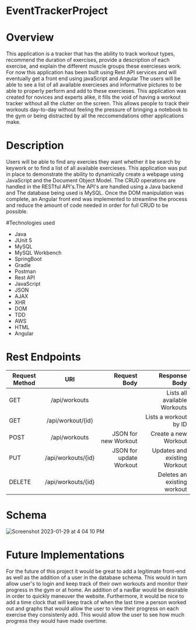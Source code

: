 # EventTrackerProject

# Overview
This application is a tracker that has the ability to track workout types, recommend the duration of exercises, provide a description of each exercise, and explain the different muscle groups these exercieses work. For now this application has been built using Rest API services and will eventually get a front end using javaScript and Angular The users will be able to see a list of all available exercieses and informative pictures to be able to properly perform and add to these exercieses. This application was created for novices and experts alike, it fills the void of having a workout tracker without all the clutter on the screen. This allows people to track their workouts day-to-day without feeling the pressure of bringing a notebook to the gym or being distracted by all the reccomendations other applications make.

# Description
Users will be able to find any exercies they want whether it be search by keywork or to find a list of all available exercieses. This application was put in place to demonstrate the ability to dynamically create a webpage using JavaScript and the Document Object Model. The CRUD operations are handled in the RESTful API's.The API's are handled using a Java backend and The database being used is MySQL. Once the DOM manipulation was complete, an Angular front end was implemented to streamline the process and reduce the amount of code needed in order for full CRUD to be possible. 

#Technologies used
- Java
- JUnit 5
- MySQL
- MySQL Workbench
- SpringBoot
- Gradle
- Postman
- Rest API
- JavaScript
- JSON
- AJAX
- XHR
- DOM
- TDD
- AWS
- HTML
- Angular
# Rest Endpoints
| Request Method| URI           | Request Body | Response Body                      |
| ------------- |:-------------:| ------------:| ----------------------------------:|
| GET           | /api/workouts |              | Lists all available Workouts       |                  
| GET           | /api/workout/{id}|           | Lists a workout by ID              |
| POST          | /api/workouts | JSON for new Workout| Create a new Workout        |
| PUT           | /api/workouts/{id}| JSON for update Workout| Updates and existing Workout |
| DELETE        | /api/workouts/{id}|          | Deletes an existing workout        |

# Schema

![Screenshot 2023-01-29 at 4 04 10 PM](https://user-images.githubusercontent.com/103699625/215360917-340137cb-50b9-414d-8380-94c6a073eeea.png)

# Future Implementations
For the future of this project it would be great to add a legitimate front-end as well as the addition of a user in the database schema. This would in turn allow user's to login and keep track of their own workouts and monitor their progress in the gym or at home. An addition of a navBar would be desirable in order to quickly maneuver the website. Furthermore, it would be nice to add a time clock that will keep track of when the last time a person worked out and graphs that would allow the user to view their progress on each exercise they consistenly add. This would allow the user to see how much progress they would have made overtime.





